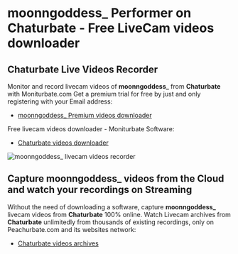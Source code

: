 # moonngoddess_ Performer on Chaturbate - Free LiveCam videos downloader

## Chaturbate Live Videos Recorder

Monitor and record livecam videos of **moonngoddess_** from **Chaturbate** with Moniturbate.com
Get a premium trial for free by just and only registering with your Email address:
* [moonngoddess_ Premium videos downloader](https://moniturbate.com/request-demo-licence-key.html)

Free livecam videos downloader - Moniturbate Software:
* [Chaturbate videos downloader](https://moniturbate.com/moniturbate-download-software.html)

![moonngoddess_ livecam videos recorder](https://peachurnet.com/templates/moniturbate-software.png)


## Capture moonngoddess_ videos from the Cloud and watch your recordings on Streaming

Without the need of downloading a software, capture **moonngoddess_** livecam videos from **Chaturbate** 100% online.
Watch Livecam archives from **Chaturbate** unlimitedly from thousands of existing recordings, only on Peachurbate.com and its websites network:
* [Chaturbate videos archives](https://peachurnet.com/)
